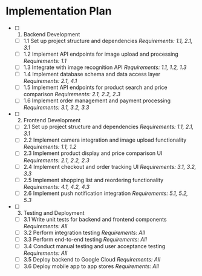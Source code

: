 # Implementation Plan

- [ ] 1. Backend Development
    - [ ] 1.1 Set up project structure and dependencies _Requirements: 1.1, 2.1, 3.1_
    - [ ] 1.2 Implement API endpoints for image upload and processing _Requirements: 1.1_
    - [ ] 1.3 Integrate with image recognition API _Requirements: 1.1, 1.2, 1.3_
    - [ ] 1.4 Implement database schema and data access layer _Requirements: 2.1, 4.1_
    - [ ] 1.5 Implement API endpoints for product search and price comparison _Requirements: 2.1, 2.2, 2.3_
    - [ ] 1.6 Implement order management and payment processing _Requirements: 3.1, 3.2, 3.3_
- [ ] 2. Frontend Development
    - [ ] 2.1 Set up project structure and dependencies _Requirements: 1.1, 2.1, 3.1_
    - [ ] 2.2 Implement camera integration and image upload functionality _Requirements: 1.1, 1.2_
    - [ ] 2.3 Implement product display and price comparison UI _Requirements: 2.1, 2.2, 2.3_
    - [ ] 2.4 Implement checkout and order tracking UI _Requirements: 3.1, 3.2, 3.3_
    - [ ] 2.5 Implement shopping list and reordering functionality _Requirements: 4.1, 4.2, 4.3_
    - [ ] 2.6 Implement push notification integration _Requirements: 5.1, 5.2, 5.3_
- [ ] 3. Testing and Deployment
    - [ ] 3.1 Write unit tests for backend and frontend components _Requirements: All_
    - [ ] 3.2 Perform integration testing _Requirements: All_
    - [ ] 3.3 Perform end-to-end testing _Requirements: All_
    - [ ] 3.4 Conduct manual testing and user acceptance testing _Requirements: All_
    - [ ] 3.5 Deploy backend to Google Cloud _Requirements: All_
    - [ ] 3.6 Deploy mobile app to app stores _Requirements: All_
